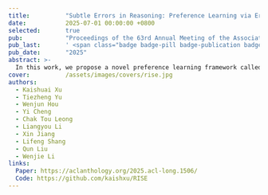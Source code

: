 ```yaml
---
title:          "Subtle Errors in Reasoning: Preference Learning via Error-injected Self-editing"
date:           2025-07-01 00:00:00 +0800
selected:       true
pub:            "Proceedings of the 63rd Annual Meeting of the Association for Computational Linguistics (ACL)"
pub_last:       ' <span class="badge badge-pill badge-publication badge-primary">Main Conference</span>'
pub_date:       "2025"
abstract: >-
  In this work, we propose a novel preference learning framework called eRror-Injected Self-Editing (RISE), which injects predefined subtle errors into pivotal tokens in reasoning or computation steps to construct hard pairs for error mitigation. Compared with other preference learning methods, RISE further refines the training objective without requiring fine-grained sampling or preference annotation.
cover:          /assets/images/covers/rise.jpg
authors:
  - Kaishuai Xu
  - Tiezheng Yu
  - Wenjun Hou
  - Yi Cheng
  - Chak Tou Leong
  - Liangyou Li
  - Xin Jiang
  - Lifeng Shang
  - Qun Liu
  - Wenjie Li
links:
  Paper: https://aclanthology.org/2025.acl-long.1506/
  Code: https://github.com/kaishxu/RISE
---
```

